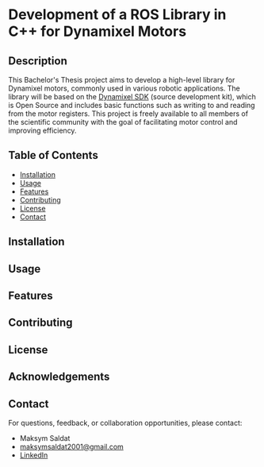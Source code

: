 # Development of a ROS Library in C++ for Dynamixel Motors

## Description
This Bachelor's Thesis project aims to develop a high-level library for Dynamixel motors, commonly used in various robotic applications. The library will be based on the [Dynamixel SDK](https://emanual.robotis.com/docs/en/software/dynamixel/dynamixel_sdk/overview/) (source development kit), which is Open Source and includes basic functions such as writing to and reading from the motor registers. This project is freely available to all members of the scientific community with the goal of facilitating motor control and improving efficiency.

## Table of Contents
- [Installation](#installation)
- [Usage](#usage)
- [Features](#features)
- [Contributing](#contributing)
- [License](#license)
- [Contact](#contact)

## Installation

## Usage

## Features

## Contributing

## License

## Acknowledgements

## Contact
For questions, feedback, or collaboration opportunities, please contact:
- Maksym Saldat
- maksymsaldat2001@gmail.com
- [LinkedIn](https://www.linkedin.com/in/maksym-saldat/)


